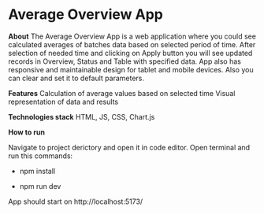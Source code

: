# Average Overview App

**About**
The Average Overview App is a web application where you could see calculated averages of batches data based on selected period of time. After selection of needed time and clicking on Apply button you will see updated records in Overview, Status and Table with specified data. App also has responsive and maintainable design for tablet and mobile devices. Also you can clear and set it to default parameters.

**Features**
Calculation of average values based on selected time
Visual representation of data and results

**Technologies stack** 
HTML, JS, CSS, Chart.js

**How to run**

Navigate to project derictory and open it in code editor.
Open terminal and run this commands:

- npm install

- npm run dev

App should start on http://localhost:5173/
